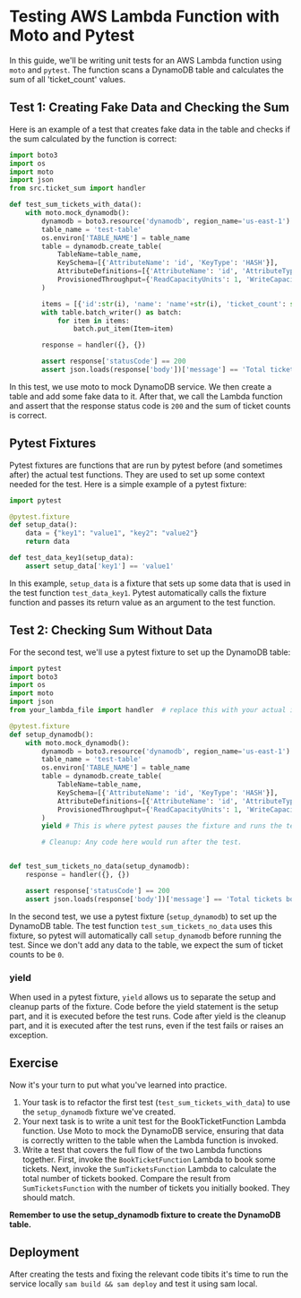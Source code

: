 # Testing AWS Lambda Function with Moto and Pytest
In this guide, we'll be writing unit tests for an AWS Lambda function using `moto` and `pytest`. The function scans a DynamoDB table and calculates the sum of all 'ticket_count' values.

## Test 1: Creating Fake Data and Checking the Sum
Here is an example of a test that creates fake data in the table and checks if the sum calculated by the function is correct:

```py linenums="1"
import boto3
import os
import moto
import json
from src.ticket_sum import handler

def test_sum_tickets_with_data():
    with moto.mock_dynamodb():
        dynamodb = boto3.resource('dynamodb', region_name='us-east-1')
        table_name = 'test-table'
        os.environ['TABLE_NAME'] = table_name
        table = dynamodb.create_table(
            TableName=table_name,
            KeySchema=[{'AttributeName': 'id', 'KeyType': 'HASH'}],
            AttributeDefinitions=[{'AttributeName': 'id', 'AttributeType': 'S'}],
            ProvisionedThroughput={'ReadCapacityUnits': 1, 'WriteCapacityUnits': 1}
        )

        items = [{'id':str(i), 'name': 'name'+str(i), 'ticket_count': str(i)} for i in range(5)]
        with table.batch_writer() as batch:
            for item in items:
                batch.put_item(Item=item)

        response = handler({}, {})

        assert response['statusCode'] == 200
        assert json.loads(response['body'])['message'] == 'Total tickets booked: 10.'
```
In this test, we use moto to mock DynamoDB service. We then create a table and add some fake data to it. After that, we call the Lambda function and assert that the response status code is `200` and the sum of ticket counts is correct.

## Pytest Fixtures
Pytest fixtures are functions that are run by pytest before (and sometimes after) the actual test functions. They are used to set up some context needed for the test. Here is a simple example of a pytest fixture:
```py linenums="1"
import pytest

@pytest.fixture
def setup_data():
    data = {"key1": "value1", "key2": "value2"}
    return data

def test_data_key1(setup_data):
    assert setup_data['key1'] == 'value1'
```
In this example, `setup_data` is a fixture that sets up some data that is used in the test function `test_data_key1`. Pytest automatically calls the fixture function and passes its return value as an argument to the test function.

## Test 2: Checking Sum Without Data
For the second test, we'll use a pytest fixture to set up the DynamoDB table:

```py linenums="1"
import pytest
import boto3
import os
import moto
import json
from your_lambda_file import handler  # replace this with your actual import

@pytest.fixture
def setup_dynamodb():
    with moto.mock_dynamodb():
        dynamodb = boto3.resource('dynamodb', region_name='us-east-1')
        table_name = 'test-table'
        os.environ['TABLE_NAME'] = table_name
        table = dynamodb.create_table(
            TableName=table_name,
            KeySchema=[{'AttributeName': 'id', 'KeyType': 'HASH'}],
            AttributeDefinitions=[{'AttributeName': 'id', 'AttributeType': 'S'}],
            ProvisionedThroughput={'ReadCapacityUnits': 1, 'WriteCapacityUnits': 1}
        )
        yield # This is where pytest pauses the fixture and runs the test

        # Cleanup: Any code here would run after the test.


def test_sum_tickets_no_data(setup_dynamodb):
    response = handler({}, {})

    assert response['statusCode'] == 200
    assert json.loads(response['body'])['message'] == 'Total tickets booked: 0.'
```

In the second test, we use a pytest fixture (`setup_dynamodb`) to set up the DynamoDB table. The test function `test_sum_tickets_no_data` uses this fixture, so pytest will automatically call `setup_dynamodb` before running the test. Since we don't add any data to the table, we expect the sum of ticket counts to be `0`.

### yield
When used in a pytest fixture, `yield` allows us to separate the setup and cleanup parts of the fixture. Code before the yield statement is the setup part, and it is executed before the test runs. Code after yield is the cleanup part, and it is executed after the test runs, even if the test fails or raises an exception.

## Exercise
Now it's your turn to put what you've learned into practice.

1. Your task is to refactor the first test (`test_sum_tickets_with_data`) to use the `setup_dynamodb` fixture we've created. 
2. Your next task is to write a unit test for the BookTicketFunction Lambda function. Use Moto to mock the DynamoDB service, ensuring that data is correctly written to the table when the Lambda function is invoked.
3. Write a test that covers the full flow of the two Lambda functions together.
First, invoke the `BookTicketFunction` Lambda to book some tickets.
Next, invoke the `SumTicketsFunction` Lambda to calculate the total number of tickets booked.
Compare the result from `SumTicketsFunction` with the number of tickets you initially booked. They should match.

**Remember to use the setup_dynamodb fixture to create the DynamoDB table.**

## Deployment
After creating the tests and fixing the relevant code tibits it's time to run the service locally `sam build && sam deploy` and test it using sam local.
